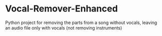 # Vocal-Remover-Enhanced
Python project for removing the parts from a song without vocals, leaving an audio file only with vocals (not removing instruments)
